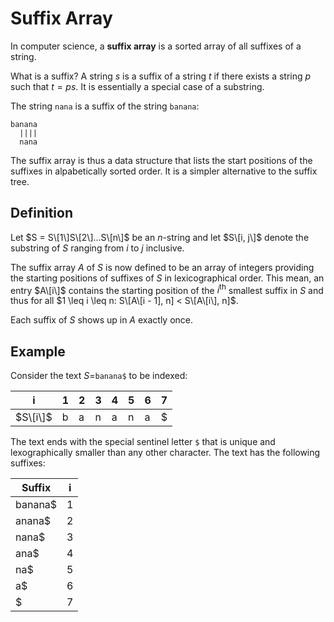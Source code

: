 # Suffix Array

In computer science, a **suffix array** is a sorted array of all suffixes of a string.

What is a suffix? A string $s$ is a suffix of a string $t$ if there exists a string $p$
such that $t = ps$. It is essentially a special case of a substring.

The string `nana` is a suffix of the string `banana`:

```
banana
  ||||
  nana
```

The suffix array is thus a data structure that lists the start positions of the suffixes
in alpabetically sorted order. It is a simpler alternative to the suffix tree.

## Definition

Let $S = S\[1\]S\[2\]...S\[n\]$ be an $n$-string and let $S\[i, j\]$ denote the substring
of $S$ ranging from $i$ to $j$ inclusive.

The suffix array $A$ of $S$ is now defined to be an array of integers providing the
starting positions of suffixes of $S$ in lexicographical order. This mean, an entry
$A\[i\]$ contains the starting position of the $i^{\text{th}}$ smallest suffix in $S$ and
thus for all $1 \leq i \leq n: S\[A\[i - 1], n] < S\[A\[i\], n]$.

Each suffix of $S$ shows up in $A$ exactly once.


## Example

Consider the text $S=$`banana$` to be indexed:

|**i**|1|2|3|4|5|6|7|
|--|--|--|--|--|--|--|--|
|$S\[i\]$|b|a|n|a|n|a|$|

The text ends with the special sentinel letter `$` that is unique and lexographically
smaller than any other character. The text has the following suffixes:

|**Suffix**|**i**|
|--|--|
|banana$|1|
|anana$|2|
|nana$|3|
|ana$|4|
|na$|5|
|a$|6|
|$|7|


